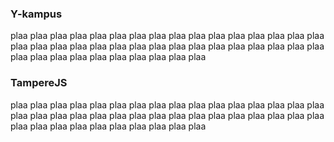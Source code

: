 ### Y-kampus

plaa plaa plaa plaa plaa plaa plaa plaa plaa plaa plaa plaa plaa plaa plaa plaa plaa plaa plaa plaa plaa plaa plaa plaa plaa plaa plaa plaa plaa plaa plaa plaa plaa plaa plaa plaa plaa plaa plaa plaa plaa plaa

### TampereJS

plaa plaa plaa plaa plaa plaa plaa plaa plaa plaa plaa plaa plaa plaa plaa plaa plaa plaa plaa plaa plaa plaa plaa plaa plaa plaa plaa plaa plaa plaa plaa plaa plaa plaa plaa plaa plaa plaa plaa plaa plaa plaa
